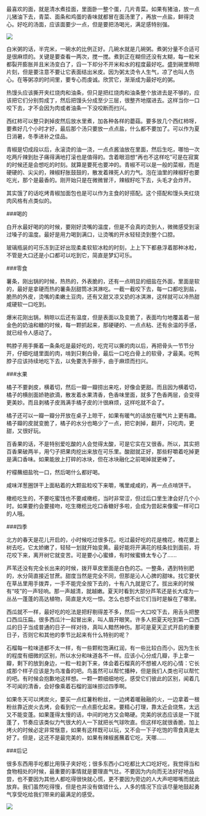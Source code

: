 最喜欢的面，就是清水煮挂面，里面卧一整个蛋，几片青菜。如果有猪油，放一点儿猪油下去，青菜、面条和鸡蛋的香味就都冒在面汤里了，再放一点盐，鲜得烫心。好吃的汤面，应该面要少一点，但是要把汤喝光，满足感特别强。

![](https://upload-images.jianshu.io/upload_images/6943526-5b8022124b09ed85.jpg?imageMogr2/auto-orient/strip%7CimageView2/2/w/1240)

白米粥的话，半完米，一碗水的比例正好。几碗水就是几碗粥。煮粥分量不合适可是很麻烦的。关键是要查看一两次，搅一搅。煮到正在糊但还没有太糊，每一粒米都裂开膨胀并且米汤变白了，舀一下却分不开米和水的程度最好吃。盛到碗里稍晾片刻，但是要注意不要让它表面结出米皮。因为粥太烫令人生气，凉了也叫人伤心。在等粥凉的时间里，要专心而虔诚。欣赏它，渐渐成为最好吃的粥。

热馒头应该撕开夹红烧肉和油条，但只是把红烧肉和油条整个放进去是不够的，应该把它们分别剪成丁，然后把馒头分成至少三层，很整齐地摆进去。这样当你一口咬下去，才不会因为肉或者油条一下没咬断而扫兴。

西红柿可以整只剥掉皮然后放水里煮，加各种各样的蘑菇。要多放几个西红柿呀，要煮好几个小时才好，最后那个汤只要放一点点盐，什么都不要加了。可以作为夏日消暑，冬季进补之佳品。

青椒是切成段以后，永滚烫的油一浇，一点点酱油放在里面，然后生吃，哪怕一次吃两斤辣到肚子痛得满地打滚也是值得的。含着眼泪想“再也不这样吃”可是在寂寞的时候还是会想吃的时刻。就算是要死也要冲的。青椒不可以是一般的菜椒，而是硬硬的、尖尖的，辣椒籽胀鼓鼓的，散发着辣死人的力气。泡在油里的辣椒籽也要吃光，那个是最香的。刚开始只是在微微冒汗，辣椒籽吃下去，头毛才会炸开。

其实饿了的话吃烤青椒加面包也是可以作为主食的好搭配。这个搭配和馒头夹红烧肉风格有点类似的。


###喝的

白开水最好喝的的时候，要刚好烫嘴的温度，但是不会真的烫到人，微微感受到滚过嗓子的温度。最好是用力喝到满口，让烫嘴的开水轻轻烫到整个口腔。

玻璃瓶装的可乐冻到正好出现柔柔软软冰粒的时刻，上上下下都悬浮着那种冰粒，不管是大口还是小口都可以吃到它，简直是梦幻可乐。

###零食

薯条，刚出锅的时候，热热的，外表脆的，还有一点明显的细盐在外面，里面是软的，最好是拿硬而热的薯条刮甜筒冰淇淋吃。一截一截咬下去，每一口都吃到盐，脆热的外皮，烫嘴的柔嫩土豆肉，还有又甜又凉又奶的冰淇淋，这样就可以冷热甜咸硬软一口吃到。

爆米花刚出锅，稍晾以后还有温度，但是表面以及变脆了，表面均匀地覆盖着一层金色的奶油和糖的时候，每一颗抓起来，那硬硬的、一点点粘、还有余温的手感，就已经令人感动了。

鸭脖子用手撕着一条条吃是最好吃的，吃完可以撕的肉以后，再把骨头一节节分开，仔细吃缝里面的肉，啃到只剩白骨，最后一口吃白骨上的软骨，才最美。吃鸭脖子应该持续地吃下去，以免要洗手擦手，由于麻烦而扫兴。

###水果

橘子不要剥皮，横着切，然后一瓣一瓣捞出来吃，好像会更甜。而且因为横着切，橘子的横剖面娇艳欲滴，散发着水果清香，色香味里面，就多了色香两层，会变得更美妙。而且剥橘子皮溅满手橘子皮的汁很麻烦，这样吃就不会了。

橘子还可以一瓣一瓣分开放在桌子上晾干，如果有暖气的话放在暖气片上更有趣。橘子瓣的皮就变脆了，橘子的水分也略少了一点，把它剥掉，翻开，只吃肉，更甜，又很好玩。

百香果的话，不是特别爱吃酸的人会觉得太酸，可是它实在又很香。所以，其实把百香果破两半，用勺子把果肉挖出来放在可乐里。酸甜就正好，那些籽嚼着吃掉更是满口香味。如果能放上打碎的冰块，但在冰块融化之前喝掉就更棒了。

柠檬蘸细盐吮一口，然后喝什么都好喝。

咸味洋葱圈饼干上面粘着的大颗盐粒咬下来嚼，嘴里咸咸的，再一点点啃饼干。

橄榄吃生的，不要吃蜜饯也不要咸橄榄，当时非常涩，但过后口里生津会好几个小时。如果要约会要接吻，吃生橄榄比吃口香糖好多啦，会成为尝起来像蜜一样可口的人哦。

###四季

北方的春天是花儿开启的，小时候吃过很多花。吃过最好吃的花是槐花，槐花要上树去吃，它太娇嫩了，轻轻一划就开始变黄。最好能将开满花的枝条拉到面前，将花咬下来，离开树它就变苦。可是要小心蜜蜂，有时候蜜蜂太专心了......

芦苇还没有完全长出来的时候，拨开草皮里面是白色的芯。一整条，遇到特别肥的，水分简直接近甘蔗。甜度当然是完全不同，但那是沁人心脾的甜味。找它要伏在草丛里用手拨弄，一手不能完全按下去的，十有八九就是它了。拔出来的时候有“吱”的一声轻响。那一声越清，就越嫩。夏天时看到大部分芦苇还是长大成为一丛丛一蓬蓬的高达植物，简直是大吃一惊。怎么也想不出它们当时是躲在了哪里。

西瓜就不一样，最好吃的吃法是把籽剔得差不多，然后一大口咬下去，用舌头把整口西瓜压扁。很多西瓜汁一起冒出来，叫人眉开眼笑。许多人把夏天吃到第一口西瓜的日子当成普通的日子一样对待，真叫人黯然神伤。那可是夏天正式开启的重要日子，否则它和其他的季节比起来有什么特别的呢？

石榴每一粒味道都不太一样，有一些颗粒饱满红润，有一些比较白而小，因为生长的程度有细微的区别，所以水分和味道各不一样。应该小心分成几瓣，手上拿一瓣，剩下的放到身边，一粒一粒剥下来，体会着石榴真的不想被人吃的心情：它长成那个样子应该是为鸟准备的吧。鸟虽然可以帮忙播种，但是我们人类也可以帮忙的吧。有时候会抱歉地这样想。一颗一颗细细地吃，感受它们彼此的区别，闻着几不可闻的清香，会好像乘着石榴的滋味掠过四季啊。

如果冬天可以烤炭火，要买一点红薯粉粉丝，一边烤着暖融融的火，一边拿着一根粉丝靠近炭火去烤，会看到它一点点膨化起来。要精心打理，靠太近会烧焦，太远又不能变蓬。如果蓬得太慢的话，中间的地方又会略硬。完美的状态应该是一下就蓬了，节奏应该类似力气很大的人一下就把长气球吹直。但这样吃就很香脆，加上烤火的时候必定非常惬意，如果有这样既可以玩，又不会一下子吃饱的零食真是太好了。但是，这还不是最完美的，如果有辣椒酱蘸着它吃，天哪......

###后记

很多东西用手吃都比用筷子夹好吃；很多东西小口吃都比大口吃好吃，我觉得当和食物相处的时候，最重要的事情就是要理直气壮。不要因为内向而无法好好地品尝，也不要因为其他人都吃得很快就心慌，更不要因为旁边的人大声吧唧嘴而就此放弃。我们虽然吃得慢，但是也并没有做错什么，人多的情况下应该尽量地鼓起勇气享受吃给我们带来的最满足的感受。

![](https://upload-images.jianshu.io/upload_images/6943526-941826888cc96f36.gif?imageMogr2/auto-orient/strip)

